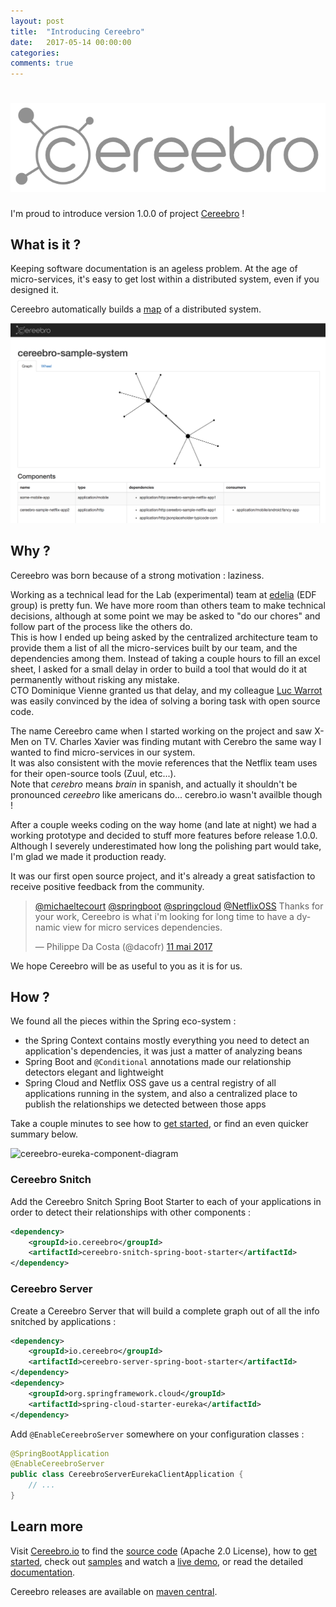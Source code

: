 ```yaml
---
layout: post
title:  "Introducing Cereebro"
date:   2017-05-14 00:00:00
categories: 
comments: true
---
```


# ![Cereebro](https://raw.githubusercontent.com/cereebro/cereebro.github.io/master/images/cereebro.png)

I'm proud to introduce version 1.0.0 of project [Cereebro](http://cereebro.io) !

## What is it ?

Keeping software documentation is an ageless problem. At the age of micro-services, it's easy to get lost within a distributed system, even if you designed it.

Cereebro automatically builds a [map](http://sample.cereebro.io) of a distributed system.

![cereebro-sample-screenshot](/images/cereebro-sample-screenshot.png)

## Why ?

Cereebro was born because of a strong motivation : laziness.

Working as a technical lead for the Lab (experimental) team at [edelia](http://edelia.fr) (EDF group) is pretty fun. 
We have more room than others team to make technical decisions, although at some point we may be asked to "do our chores" and follow part of the process like the others do.  
This is how I ended up being asked by the centralized architecture team to provide them a list of all the micro-services built by our team, and the dependencies among them. 
Instead of taking a couple hours to fill an excel sheet, I asked for a small delay in order to build a tool that would do it at permanently without risking any mistake.  
CTO Dominique Vienne granted us that delay, and my colleague [Luc Warrot](https://github.com/lucwarrot) was easily convinced by the idea of solving a boring task with open source code.

The name Cereebro came when I started working on the project and saw X-Men on TV. 
Charles Xavier was finding mutant with Cerebro the same way I wanted to find micro-services in our system.  
It was also consistent with the movie references that the Netflix team uses for their open-source tools (Zuul, etc...).  
Note that _cerebro_ means _brain_ in spanish, and actually it shouldn't be pronounced _cereebro_ like americans do... cerebro.io wasn't availble though !

After a couple weeks coding on the way home (and late at night) we had a working prototype and decided to stuff more features before release 1.0.0.
Although I severely underestimated how long the polishing part would take, I'm glad we made it production ready.

It was our first open source project, and it's already a great satisfaction to receive positive feedback from the community.  

<blockquote class="twitter-tweet" data-lang="fr"><p lang="en" dir="ltr"><a href="https://twitter.com/michaeltecourt">@michaeltecourt</a> <a href="https://twitter.com/springboot">@springboot</a> <a href="https://twitter.com/springcloud">@springcloud</a> <a href="https://twitter.com/NetflixOSS">@NetflixOSS</a> Thanks for your work, Cereebro is what i&#39;m looking for long time to have a dynamic view for micro services dependencies.</p>&mdash; Philippe Da Costa (@dacofr) <a href="https://twitter.com/dacofr/status/862560489288613889">11 mai 2017</a></blockquote>
<script async src="//platform.twitter.com/widgets.js" charset="utf-8"></script>

We hope Cereebro will be as useful to you as it is for us.

## How ?

We found all the pieces within the Spring eco-system :

 * the Spring Context contains mostly everything you need to detect an application's dependencies, it was just a matter of analyzing beans  
 * Spring Boot and `@Conditional` annotations made our relationship detectors elegant and lightweight
 * Spring Cloud and Netflix OSS gave us a central registry of all applications running in the system, and also a centralized place to publish the relationships we detected between those apps

Take a couple minutes to see how to [get started](https://github.com/cereebro/cereebro/wiki/Using-Cereebro-with-Spring-Cloud-Netflix-and-the-Eureka-Server), or find an even quicker summary below.

![cereebro-eureka-component-diagram](https://cereebro.github.io/images/cereebro-eureka.png)

### Cereebro Snitch

Add the Cereebro Snitch Spring Boot Starter to each of your applications in order to detect their relationships with other components :

```xml
<dependency>
    <groupId>io.cereebro</groupId>
    <artifactId>cereebro-snitch-spring-boot-starter</artifactId>
</dependency>

```

### Cereebro Server 

Create a Cereebro Server that will build a complete graph out of all the info snitched by applications :

```xml
<dependency>
    <groupId>io.cereebro</groupId>
    <artifactId>cereebro-server-spring-boot-starter</artifactId>
</dependency>
<dependency>
    <groupId>org.springframework.cloud</groupId>
    <artifactId>spring-cloud-starter-eureka</artifactId>
</dependency>
```

Add `@EnableCereebroServer` somewhere on your configuration classes : 

```java
@SpringBootApplication
@EnableCereebroServer
public class CereebroServerEurekaClientApplication {
    // ...
}
```

## Learn more

Visit [Cereebro.io](http://cereebro.io) to find the [source code](http://cereebro.io) (Apache 2.0 License), 
how to [get started](https://github.com/cereebro/cereebro/wiki/Using-Cereebro-with-Spring-Cloud-Netflix-and-the-Eureka-Server), 
check out [samples](https://github.com/cereebro/cereebro-samples) and watch a [live demo](http://sample.cereebro.io), 
or read the detailed [documentation](http://docs.cereebro.io).

Cereebro releases are available on [maven central](http://repo1.maven.org/maven2/io/cereebro/).
